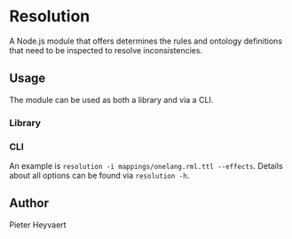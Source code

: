 # Resolution

A Node.js module that offers determines the rules and ontology definitions that need to be inspected to resolve inconsistencies.

## Usage

The module can be used as both a library and via a CLI.

### Library

### CLI

An example is `resolution -i mappings/onelang.rml.ttl --effects`.
Details about all options can be found via `resolution -h`.

## Author
Pieter Heyvaert
